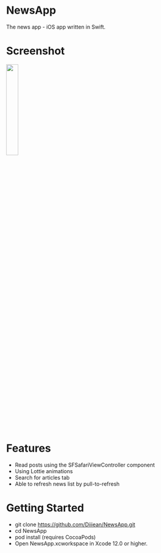 # NewsApp
The news app - iOS app written in Swift.
# Screenshot 

<img src="https://user-images.githubusercontent.com/86627602/135565893-f496b789-b456-4b0e-b178-39737c9c9520.png" width=25% height=25%>

# Features 
- Read posts using the SFSafariViewController component
- Using Lottie animations
- Search for articles tab
- Able to refresh news list by pull-to-refresh
# Getting Started
- git clone https://github.com/Diiiean/NewsApp.git
- cd NewsApp
- pod install (requires CocoaPods)
- Open NewsApp.xcworkspace in Xcode 12.0 or higher.
